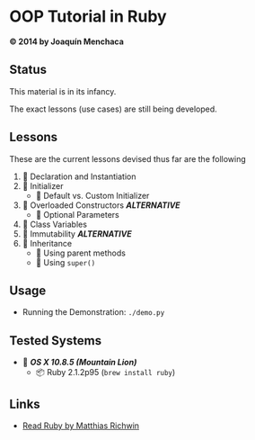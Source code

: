 # OOP Tutorial in Ruby
**© 2014 by Joaquín Menchaca**

## Status

This material is in its infancy.

The exact lessons (use cases) are still being developed.

## Lessons

These are the current lessons devised thus far are the following

 1. :green_book: Declaration and Instantiation
 2. :green_book: Initializer
    * :page_facing_up: Default vs. Custom Initializer
 3. :closed_book: Overloaded Constructors ***ALTERNATIVE***
    * :page_facing_up: Optional Parameters
 4. :green_book: Class Variables
 5. :closed_book: Immutability ***ALTERNATIVE***
 6. :green_book: Inheritance
    * :page_facing_up: Using parent methods
    * :page_facing_up: Using `super()`

## Usage

* Running the Demonstration: `./demo.py`

## Tested Systems

* :dvd: *__OS X 10.8.5 (Mountain Lion)__*
  * :package: Ruby 2.1.2p95 (`brew install ruby`)

## Links

* [Read Ruby by Matthias Richwin](http://readruby.io/)
